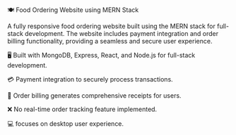 🍽️ Food Ordering Website using MERN Stack

A fully responsive food ordering website built using the MERN stack for full-stack development. The website includes payment integration and order billing functionality, providing a seamless and secure user experience.

🖥️ Built with MongoDB, Express, React, and Node.js for full-stack development.

💳 Payment integration to securely process transactions.

📄 Order billing generates comprehensive receipts for users.

❌ No real-time order tracking feature implemented.

💻 focuses on desktop user experience.





